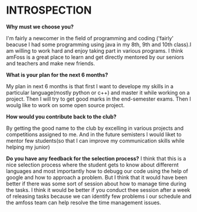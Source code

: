 # INTROSPECTION

**Why must we choose you?**

I'm fairly a newcomer in the field of programming and coding ('fairly' beacuse I had some programming using java in my 8th, 9th and 10th class).I am willing to work hard and enjoy taking part in various programs. I think amFoss is a great place to learn and get directly mentored by our seniors and teachers and make new friends.



**What is your plan for the next 6 months?**

My plan in next 6 months is that first I want to develope my skills in a particular language(mostly python or c++) and master it while working on a project. Then I will try to get good marks in the end-semester exams. Then I woulg like to work on some open source project.

**How would you contribute back to the club?**

By getting the good name to the club by excelling in various projects and competitions assigned to me. And in the future semisters I would liket to mentor few students(so that I can improve my communication skills while helping my junior)

**Do you have any feedback for the selection process?**
I think that this is a nice selection process where the student gets to know about differernt languages and most importantly how to debugg our code using the help of google and how to approach a problem. But I think that it would have been better if there was some sort of session about how to manage time during the tasks. I think it would be better  if you conduct thee session after a week of releasing tasks because we can identify few problems i our schedule and the amfoss team can help resolve the time management issues. 
